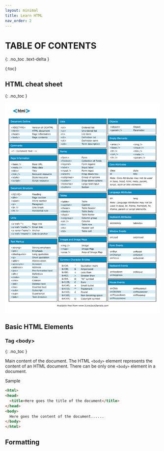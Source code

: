 ```yaml
---
layout: minimal
title: Learn HTML
nav_order: 2
---
```


# TABLE OF CONTENTS

{: .no_toc .text-delta }

{:toc}

## HTML cheat sheet

{: .no_toc }

![](html-cheat-sheet.png)

## Basic HTML Elements

### Tag \<body>

{: .no_toc }

Main content of the document. The HTML `<body>` element represents the content of an HTML document. There can be only one `<body>` element in a document.

Sample

````html
<html>
<head>
  <title>Here goes the title of the document</title>
</head>
<body>
  Here goes the content of the document......
</body>
</html>
````

## Formatting
